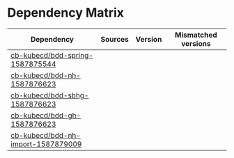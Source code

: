 # Dependency Matrix

Dependency | Sources | Version | Mismatched versions
---------- | ------- | ------- | -------------------
[cb-kubecd/bdd-spring-1587875544](https://github.com/cb-kubecd/bdd-spring-1587875544.git) |  | []() | 
[cb-kubecd/bdd-nh-1587876623](https://github.com/cb-kubecd/bdd-nh-1587876623.git) |  | []() | 
[cb-kubecd/bdd-sbhg-1587876623](https://github.com/cb-kubecd/bdd-sbhg-1587876623.git) |  | []() | 
[cb-kubecd/bdd-gh-1587876623](https://github.com/cb-kubecd/bdd-gh-1587876623.git) |  | []() | 
[cb-kubecd/bdd-nh-import-1587879009](https://github.com/cb-kubecd/bdd-nh-import-1587879009.git) |  | []() | 
